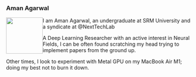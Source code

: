 ### Aman Agarwal

 <img style="width: 100px; border:30px ;float: left;" src="https://github.com/aman190202/aman190202.github.io/blob/master/images/aman.gif">

I am Aman Agarwal, an undergraduate at SRM University and a syndicate at @NextTechLab

A Deep Learning Researcher with an active interest in Neural Fields, I can be often found scratching my head trying to implement papers from the ground up. 

Other times, I look to experiment with Metal GPU on my MacBook Air M1; doing my best not to burn it down.
